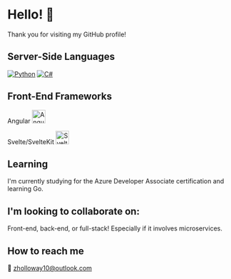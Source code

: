 # Hello! 👋

Thank you for visiting my GitHub profile! 

## Server-Side Languages

[![Python](https://img.shields.io/badge/python-3.x-blue.svg)](https://www.python.org/)
[![C#](https://img.shields.io/badge/C%23-3.x-blue.svg)](https://learn.microsoft.com/en-us/dotnet/csharp/)

## Front-End Frameworks
<span>Angular  </span>
<a href="https://angular.io/">
  <img src="https://angular.io/assets/images/logos/angular/angular.svg" alt="Angular Logo" width="30" height="30">
</a>

<span>Svelte/SvelteKit  </span>
<a href="https://svelte.dev/">
  <img src="https://upload.wikimedia.org/wikipedia/commons/thumb/1/1b/Svelte_Logo.svg/340px-Svelte_Logo.svg.png" alt="Svelte Logo" width="30" height="30">
</a>

## Learning
I'm currently studying for the Azure Developer Associate certification and learning Go.

## I'm looking to collaborate on:
Front-end, back-end, or full-stack! Especially if it involves microservices.

## How to reach me
📧 [zholloway10@outlook.com](mailto:zholloway10@outlook.com)

<!--
**zachhollow/zachhollow** is a ✨ _special_ ✨ repository because its `README.md` (this file) appears on your GitHub profile.

Here are some ideas to get you started:

- 🔭 I’m currently working on ...
- 🌱 I’m currently learning ...
- 👯 I’m looking to collaborate on ...
- 🤔 I’m looking for help with ...
- 💬 Ask me about ...
- 📫 How to reach me: ...
- 😄 Pronouns: ...
- ⚡ Fun fact: ...
-->
